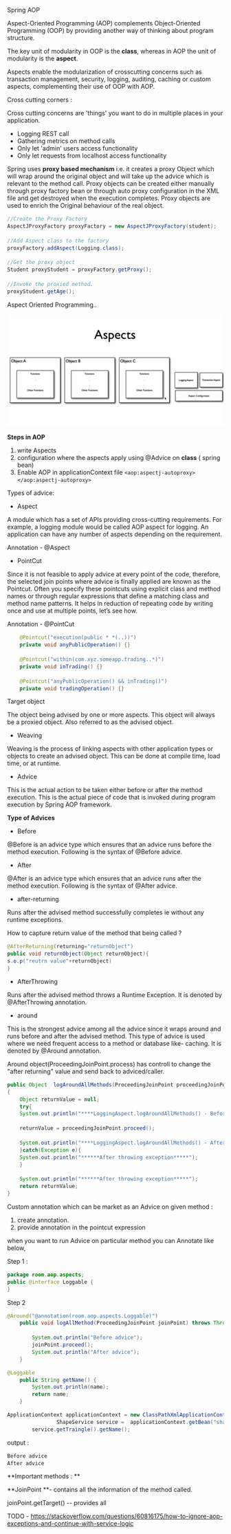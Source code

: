Spring AOP

Aspect-Oriented Programming (AOP) complements Object-Oriented Programming (OOP) by providing another way of thinking about program structure. 

The key unit of modularity in OOP is the **class**, whereas in AOP the unit of modularity is the **aspect**.

Aspects enable the modularization of crosscutting concerns such as transaction management, security, logging, auditing, caching or  custom aspects, complementing their use of OOP with AOP.

Cross cutting corners :

Cross cutting concerns are 'things' you want to do in multiple places in your application.

- Logging REST call
- Gathering metrics on method calls
- Only let 'admin' users access functionality
- Only let requests from localhost access functionality

Spring uses **proxy based mechanism** i.e. it creates a proxy Object which will wrap around the original object and will take up the advice which is relevant to the method call. Proxy objects can be created either manually through proxy factory bean or through auto proxy configuration in the XML file and get destroyed when the execution completes. Proxy objects are used to enrich the Original behaviour of the real object.

```java
//Create the Proxy Factory
AspectJProxyFactory proxyFactory = new AspectJProxyFactory(student);

//Add Aspect class to the factory
proxyFactory.addAspect(Logging.class);

//Get the proxy object
Student proxyStudent = proxyFactory.getProxy();

//Invoke the proxied method.
proxyStudent.getAge();
```

Aspect Oriented Programming..

![](https://raw.githubusercontent.com/praveenambati1233/Spring/master/AOP_concept.PNG?token=AL5BQD7HEBFROJYDPFBJ7MC6PBTYC)

**Steps in AOP**
1. write Aspects
2. configuration where the aspects apply using @Advice on **class** ( spring bean)
3. Enable AOP in applicationContext file  	`<aop:aspectj-autoproxy></aop:aspectj-autoproxy>`


Types of advice:

- Aspect 

A module which has a set of APIs providing cross-cutting requirements. For example, a logging module would be called AOP aspect for logging. An application can have any number of aspects depending on the requirement.  

Annotation - @Aspect

- PointCut

Since it is not feasible to apply advice at every point of the code, therefore, the selected join points where advice is finally applied are known as the Pointcut. Often you specify these pointcuts using explicit class and method names or through regular expressions that define a matching class and method name patterns. It helps in reduction of repeating code by writing once and use at multiple points, let’s see how.

Annotation - @PointCut


```java
    @Pointcut("execution(public * *(..))")
    private void anyPublicOperation() {}
    
    @Pointcut("within(com.xyz.someapp.trading..*)")
    private void inTrading() {}
    
    @Pointcut("anyPublicOperation() && inTrading()")
    private void tradingOperation() {}
```

Target object

The object being advised by one or more aspects. This object will always be a proxied object. Also referred to as the advised object.

- Weaving

Weaving is the process of linking aspects with other application types or objects to create an advised object. This can be done at compile time, load time, or at runtime.

- Advice

This is the actual action to be taken either before or after the method execution. This is the actual piece of code that is invoked during program execution by Spring AOP framework.

**Type of Advices**

- Before

@Before is an advice type which ensures that an advice runs before the method execution. Following is the syntax of @Before advice.

- After

@After is an advice type which ensures that an advice runs after the method execution. Following is the syntax of @After advice.

- after-returning 

Runs after the advised method successfully completes ie without any runtime exceptions.

How to  capture return value of the method that being called ?
```java
@AfterReturning(returning="returnObject")
public void returnObject(Object returnObject){
s.o.p("reutrn value"+returnObject)
}
```

- AfterThrowing

Runs after the advised method throws a Runtime Exception. It is denoted by @AfterThrowing annotation.

- around

This is the strongest advice among all the advice since it wraps around and runs before and after the advised method. This type of advice is used where we need frequent access to a method or database like- caching. It is denoted by @Around annotation.

Around object(ProceedingJoinPoint.process) has controll to change the "after returning" value and send back to adviced/caller. 

```java
public Object  logAroundAllMethods(ProceedingJoinPoint proceedingJoinPoint) throws Throwable 
{
    Object returnValue = null;
	try{
	System.out.println("****LoggingAspect.logAroundAllMethods() - Before method call");
     
    returnValue = proceedingJoinPoint.proceed();
     
    System.out.println("****LoggingAspect.logAroundAllMethods() - After method call");
	}catch(Exception e){
	System.out.println("******After throwing exception*****");
	}
	
	System.out.println("******After throwing exception*****");
	return returnValue;
}

```

 Custom annotation which can be market as an Advice on given  method : 
 
 1. create annotation.
 2. provide annotation in the pointcut expression

when you want to run Advice on particular method  you can Annotate like below,

Step 1 :

```java
package room.aop.aspects;
public @interface Loggable {
}
```
Step 2

```java
@Around("@annotation(room.aop.aspects.Loggable)")
	public void logAllMethod(ProceedingJoinPoint joinPoint) throws Throwable{
	
		System.out.println("Before advice");
		joinPoint.proceed();
		System.out.println("After advice");
	}
```

```java
@Loggable
	public String getName() {
		System.out.println(name);
		return name;
	}
```
	
```java
ApplicationContext applicationContext = new ClassPathXmlApplicationContext("spring-context.xml");
				ShapeService service =  applicationContext.getBean("shapeService",ShapeService.class);
		service.getTraingle().getName();
```
output :
```java
Before advice
After advice
```


**Important methods  : **

**JoinPoint **-  contains all the information of the method called. 

joinPoint.getTarget() -- provides all





TODO -  https://stackoverflow.com/questions/60816175/how-to-ignore-aop-exceptions-and-continue-with-service-logic
